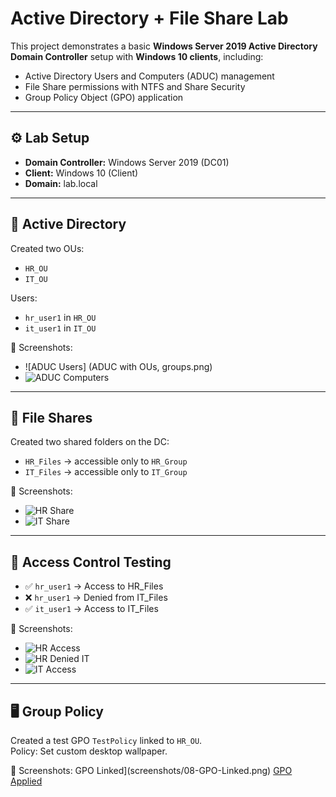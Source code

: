 # Active Directory + File Share Lab

This project demonstrates a basic **Windows Server 2019 Active Directory Domain Controller** setup with **Windows 10 clients**, including:
- Active Directory Users and Computers (ADUC) management
- File Share permissions with NTFS and Share Security
- Group Policy Object (GPO) application

---

## ⚙️ Lab Setup
- **Domain Controller:** Windows Server 2019 (DC01)
- **Client:** Windows 10 (Client)
- **Domain:** lab.local

---

## 👤 Active Directory
Created two OUs:
- `HR_OU`
- `IT_OU`

Users:
- `hr_user1` in `HR_OU`
- `it_user1` in `IT_OU`

📸 Screenshots:
- ![ADUC Users] (ADUC with OUs, groups.png)
- ![ADUC Computers](screenshots/02-ADUC-Computers.png)

---

## 📂 File Shares
Created two shared folders on the DC:
- `HR_Files` → accessible only to `HR_Group`
- `IT_Files` → accessible only to `IT_Group`

📸 Screenshots:
- ![HR Share](screenshots/03-Share-HR.png)
- ![IT Share](screenshots/04-Share-IT.png)

---

## 🔑 Access Control Testing
- ✅ `hr_user1` → Access to HR_Files  
- ❌ `hr_user1` → Denied from IT_Files  
- ✅ `it_user1` → Access to IT_Files  

📸 Screenshots:
- ![HR Access](screenshots/05-Client-HR_Access.png)
- ![HR Denied IT](screenshots/06-Client-HR_Denied.png)
- ![IT Access](screenshots/07-Client-IT_Access.png)

---

## 🖥️ Group Policy
Created a test GPO `TestPolicy` linked to `HR_OU`.  
Policy: Set custom desktop wallpaper.

📸 Screenshots:
GPO Linked](screenshots/08-GPO-Linked.png)
[GPO Applied](screenshots/09-GPO-Result.png)
